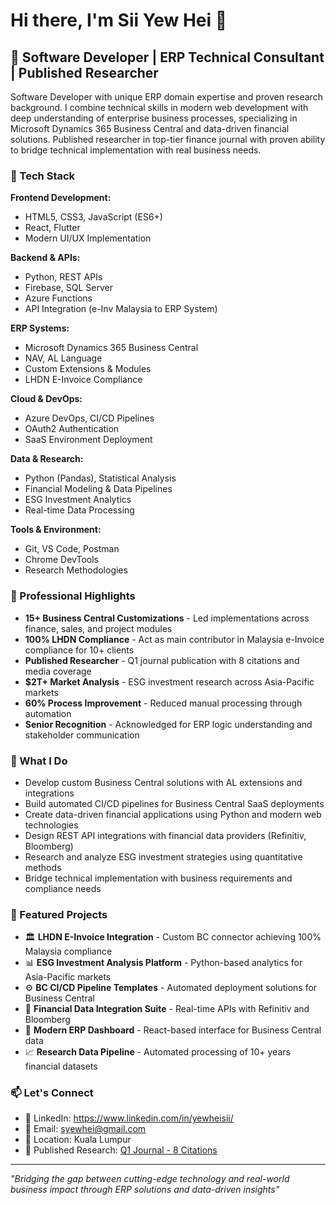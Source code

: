 # Hi there, I'm Sii Yew Hei 👋

## 🚀 Software Developer | ERP Technical Consultant | Published Researcher

Software Developer with unique ERP domain expertise and proven research background. I combine technical skills in modern web development with deep understanding of enterprise business processes, specializing in Microsoft Dynamics 365 Business Central and data-driven financial solutions. Published researcher in top-tier finance journal with proven ability to bridge technical implementation with real business needs.

### 🔧 Tech Stack
**Frontend Development:**
- HTML5, CSS3, JavaScript (ES6+)
- React, Flutter
- Modern UI/UX Implementation

**Backend & APIs:**
- Python, REST APIs
- Firebase, SQL Server
- Azure Functions
- API Integration (e-Inv Malaysia to ERP System)

**ERP Systems:**
- Microsoft Dynamics 365 Business Central
- NAV, AL Language
- Custom Extensions & Modules
- LHDN E-Invoice Compliance

**Cloud & DevOps:**
- Azure DevOps, CI/CD Pipelines
- OAuth2 Authentication
- SaaS Environment Deployment

**Data & Research:**
- Python (Pandas), Statistical Analysis
- Financial Modeling & Data Pipelines
- ESG Investment Analytics
- Real-time Data Processing

**Tools & Environment:**
- Git, VS Code, Postman
- Chrome DevTools
- Research Methodologies

### 🏢 Professional Highlights
- **15+ Business Central Customizations** - Led implementations across finance, sales, and project modules
- **100% LHDN Compliance** - Act as main contributor in Malaysia e-Invoice compliance for 10+ clients
- **Published Researcher** - Q1 journal publication with 8 citations and media coverage
- **$2T+ Market Analysis** - ESG investment research across Asia-Pacific markets
- **60% Process Improvement** - Reduced manual processing through automation
- **Senior Recognition** - Acknowledged for ERP logic understanding and stakeholder communication

### 💼 What I Do
- Develop custom Business Central solutions with AL extensions and integrations
- Build automated CI/CD pipelines for Business Central SaaS deployments
- Create data-driven financial applications using Python and modern web technologies
- Design REST API integrations with financial data providers (Refinitiv, Bloomberg)
- Research and analyze ESG investment strategies using quantitative methods
- Bridge technical implementation with business requirements and compliance needs

### 🌟 Featured Projects
- 🏛️ **LHDN E-Invoice Integration** - Custom BC connector achieving 100% Malaysia compliance
- 📊 **ESG Investment Analysis Platform** - Python-based analytics for Asia-Pacific markets
- ⚙️ **BC CI/CD Pipeline Templates** - Automated deployment solutions for Business Central
- 🔗 **Financial Data Integration Suite** - Real-time APIs with Refinitiv and Bloomberg
- 📱 **Modern ERP Dashboard** - React-based interface for Business Central data
- 📈 **Research Data Pipeline** - Automated processing of 10+ years financial datasets

### 📫 Let's Connect
- 💼 LinkedIn: https://www.linkedin.com/in/yewheisii/
- 📧 Email: syewhei@gmail.com
- 📍 Location: Kuala Lumpur
- 📄 Published Research: [Q1 Journal - 8 Citations](https://doi.org/10.1016/j.ribaf.2023.102008)

---
*"Bridging the gap between cutting-edge technology and real-world business impact through ERP solutions and data-driven insights"*
